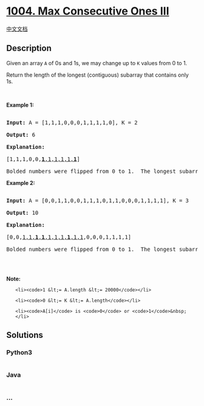 # [1004. Max Consecutive Ones III](https://leetcode.com/problems/max-consecutive-ones-iii)

[中文文档](/solution/1000-1099/1004.Max%20Consecutive%20Ones%20III/README.md)

## Description

<p>Given an array <code>A</code>&nbsp;of 0s and 1s, we may change up to <code>K</code>&nbsp;values from 0 to 1.</p>

<p>Return the length of the longest (contiguous) subarray that contains only 1s.&nbsp;</p>

<p>&nbsp;</p>

<div>

<p><strong>Example 1:</strong></p>

<pre>

<strong>Input: </strong>A = <span id="example-input-1-1">[1,1,1,0,0,0,1,1,1,1,0]</span>, K = <span id="example-input-1-2">2</span>

<strong>Output: </strong><span id="example-output-1">6</span>

<strong>Explanation: </strong>

[1,1,1,0,0,<u><strong>1</strong>,1,1,1,1,<strong>1</strong></u>]

Bolded numbers were flipped from 0 to 1.  The longest subarray is underlined.</pre>

<div>

<p><strong>Example 2:</strong></p>

<pre>

<strong>Input: </strong>A = <span id="example-input-2-1">[0,0,1,1,0,0,1,1,1,0,1,1,0,0,0,1,1,1,1]</span>, K = <span id="example-input-2-2">3</span>

<strong>Output: </strong><span id="example-output-2">10</span>

<strong>Explanation: </strong>

[0,0,<u>1,1,<b>1</b>,<strong>1</strong>,1,1,1,<strong>1</strong>,1,1</u>,0,0,0,1,1,1,1]

Bolded numbers were flipped from 0 to 1.  The longest subarray is underlined.

</pre>

<p>&nbsp;</p>

<p><strong><span>Note:</span></strong></p>

<ol>

    <li><code>1 &lt;= A.length &lt;= 20000</code></li>

    <li><code>0 &lt;= K &lt;= A.length</code></li>

    <li><code>A[i]</code> is <code>0</code> or <code>1</code>&nbsp;</li>

</ol>

</div>

</div>

## Solutions

<!-- tabs:start -->

### **Python3**

```python

```

### **Java**

```java

```

### **...**

```

```

<!-- tabs:end -->
<!-- tabs:end -->
